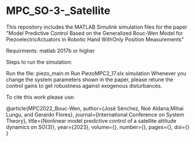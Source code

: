 # MPC_SO-3-_Satellite

This repository includes the MATLAB Simulink simulation files for the paper "Model Predictive Control Based on the Generalized Bouc-Wen Model for PiezoelectricActuators in Robotic Hand WithOnly Position Measurements"

Requirments: matlab 2017b or higher

Steps to run the simulation:

Run the file: piezo_main.m
Run PiezoMPC2_17.slx simulation
Whenever you change the system parameters shown in the paper, please retune the control gains to get robustness against exogenous disturbances.

To cite this work please use:
<div style="max-height: 200px; overflow-y: scroll;">
  @article{MPC2022_Bouc-Wen,
  author={José Sénchez, Noé Aldana,Mihai Lungu, and Gerardo Flores},
  journal={International Conference on System Theory},
  title={Nonlinear model predictive control of a satellite
attitude dynamics on SO(3)}, 
  year={2023},
  volume={},
  number={},
  pages={},
  doi={}
  }
</div>

